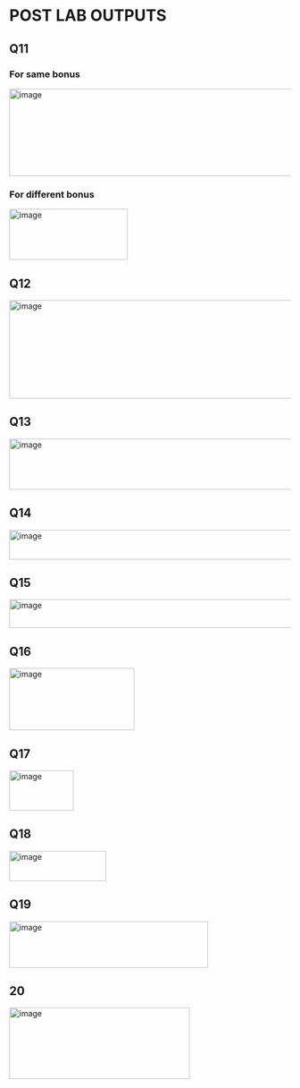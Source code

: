 # POST LAB OUTPUTS

## Q11

### For same bonus
<img width="848" height="156" alt="image" src="https://github.com/user-attachments/assets/6114c5ed-b4b5-4be7-bc49-ddf5d6e45a34" />

### For different bonus
<img width="212" height="91" alt="image" src="https://github.com/user-attachments/assets/25734ca3-8b20-4f44-a3a5-1b0ae17a4015" />

## Q12
<img width="849" height="176" alt="image" src="https://github.com/user-attachments/assets/dd184de5-e562-43a8-afb3-3444103546e2" />

## Q13
<img width="896" height="91" alt="image" src="https://github.com/user-attachments/assets/07ceeabb-8cea-47f7-9997-dcb210aaf62f" />

## Q14
<img width="647" height="53" alt="image" src="https://github.com/user-attachments/assets/af2c9fa4-3b7b-4528-ab1e-248ae710f609" />

## Q15
<img width="609" height="51" alt="image" src="https://github.com/user-attachments/assets/47e3e4e8-dec4-4fb9-b4a1-796d03793873" />

## Q16
<img width="224" height="111" alt="image" src="https://github.com/user-attachments/assets/acfe9ac6-f092-49c2-8bfd-d8b7a672d276" />

## Q17
<img width="115" height="72" alt="image" src="https://github.com/user-attachments/assets/618a5fbd-c21b-456b-b091-7e5738b707dd" />

## Q18
<img width="173" height="54" alt="image" src="https://github.com/user-attachments/assets/6a4acda5-4e05-491f-ada3-ebde3d250fb1" />

## Q19
<img width="356" height="83" alt="image" src="https://github.com/user-attachments/assets/4b519bb7-5d40-4556-9124-672a6185a562" />

## 20
<img width="323" height="128" alt="image" src="https://github.com/user-attachments/assets/d00271de-f613-4ebb-9962-e74be6df2834" />
